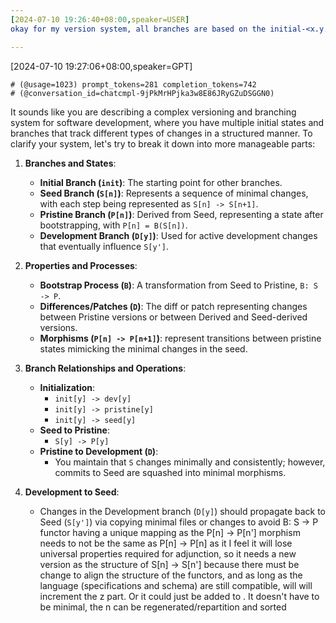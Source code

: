 ```yaml
---
[2024-07-10 19:26:40+08:00,speaker=USER]
okay for my version system, all branches are based on the initial-<x.y.z version> and branch with an empty branch for the initial object for the universal properity. I have seed branch which S[n] where S[n]->S[n+1] is the minimal (limit) of changes such that P[n]->P[n+1] which is the morphism between pristine states, which S[n] becomes a P[n] via the bootstrap process so B: S -> P, and also that the diff D<P[n],B(S[n+1])> patch is exactly the same as P[n]->P[n+1]. Now D the develop branch is a bit different, so for example all the commits to the seed branch are squashed such the S[n]->S[n+1] so S has morphisms in itself but doesn't change. How since everything is initialised for example with init[y] -> dev[y], init[y] -> pristine[y], and init[y] seed[y], and S[y] -> P[y] -> D[y]. But if Dev makes a change and the D[y] if the same files used to supply D[y] -> S[y'] via copying the minimal files, if the S[y'] is homomorphic to B[S[y]] then P[y'] 

---
```

[2024-07-10 19:27:06+08:00,speaker=GPT]
```
# (@usage=1023) prompt_tokens=281 completion_tokens=742
# (@conversation_id=chatcmpl-9jPkMrHPjka3w8E86JRyGZuDSGGN0)
```
It sounds like you are describing a complex versioning and branching system for software development, where you have multiple initial states and branches that track different types of changes in a structured manner. To clarify your system, let's try to break it down into more manageable parts:

1. **Branches and States**:
   - **Initial Branch (`init`)**: The starting point for other branches.
   - **Seed Branch (`S[n]`)**: Represents a sequence of minimal changes, with each step being represented as `S[n] -> S[n+1]`.
   - **Pristine Branch (`P[n]`)**: Derived from Seed, representing a state after bootstrapping, with `P[n] = B(S[n])`.
   - **Development Branch (`D[y]`)**: Used for active development changes that eventually influence `S[y']`.

2. **Properties and Processes**:
   - **Bootstrap Process (`B`)**: A transformation from Seed to Pristine, `B: S -> P`.
   - **Differences/Patches (`D`)**: The diff or patch representing changes between Pristine versions or between Derived and Seed-derived versions.
   - **Morphisms (`P[n] -> P[n+1]`)**: represent transitions between pristine states mimicking the minimal changes in the seed.

3. **Branch Relationships and Operations**:
   - **Initialization**:
     - `init[y] -> dev[y]`
     - `init[y] -> pristine[y]`
     - `init[y] -> seed[y]`
   - **Seed to Pristine**:
     - `S[y] -> P[y]`
   - **Pristine to Development (`D`)**:
     - You maintain that `S` changes minimally and consistently; however, commits to Seed are squashed into minimal morphisms.

4. **Development to Seed**:
   - Changes in the Development branch (`D[y]`) should propagate back to Seed (`S[y']`) via copying minimal files or changes to avoid B: S -> P functor having a unique mapping as the P[n] -> P[n'] morphism needs to not be the same as P[n] -> P[n] as it I feel it will lose universal properties required for adjunction, so it needs a new version as the structure of S[n] -> S[n'] because there must be change to align the structure of the functors, and as long as the language (specifications and schema) are still compatible, will will increment the z part. Or it could just be added to . 
   It doesn't have to be minimal, the n can be regenerated/repartition and sorted
